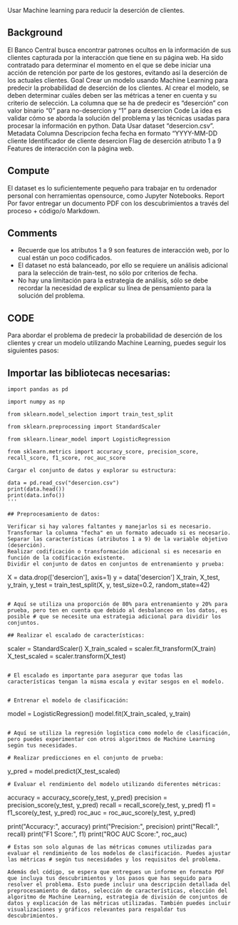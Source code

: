 Usar Machine learning para reducir la deserción de clientes.

## Background
El Banco Central busca encontrar patrones ocultos en la información de sus clientes
capturada por la interacción que tiene en su página web.
Ha sido contratado para determinar el momento en el que se debe iniciar una acción de
retención por parte de los gestores, evitando así la deserción de los actuales clientes.
Goal
Crear un modelo usando Machine Learning para predecir la probabilidad de deserción de
los clientes. Al crear el modelo, se deben determinar cuáles deben ser las métricas a tener
en cuenta y su criterio de selección. La columna que se ha de predecir es “deserción” con
valor binario “0” para no-desercion y “1” para desercion
Code
La idea es validar cómo se aborda la solución del problema y las técnicas usadas para
procesar la información en python.
Data
Usar dataset “desercion.csv”.
Metadata
Columna Descripcion
fecha fecha en formato “YYYY-MM-DD
cliente Identificador de cliente
desercion Flag de deserción
atributo 1 a 9 Features de interacción con la página web.

## Compute
El dataset es lo suficientemente pequeño para trabajar en tu ordenador personal con
herramientas opensource, como Jupyter Notebooks.
Report
Por favor entregar un documento PDF con los descubrimientos a través del proceso +
código/o Markdown.

## Comments
- Recuerde que los atributos 1 a 9 son features de interacción web, por lo cual están
un poco codificados.
- El dataset no está balanceado, por ello se requiere un análisis adicional para la
selección de train-test, no sólo por criterios de fecha.
- No hay una limitación para la estrategia de análisis, sólo se debe recordar la
necesidad de explicar su línea de pensamiento para la solución del problema.

## CODE
Para abordar el problema de predecir la probabilidad de deserción de los clientes y crear un modelo utilizando Machine Learning, puedes seguir los siguientes pasos:

## Importar las bibliotecas necesarias:


```
import pandas as pd

import numpy as np

from sklearn.model_selection import train_test_split

from sklearn.preprocessing import StandardScaler

from sklearn.linear_model import LogisticRegression

from sklearn.metrics import accuracy_score, precision_score, recall_score, f1_score, roc_auc_score

Cargar el conjunto de datos y explorar su estructura:

data = pd.read_csv("desercion.csv")
print(data.head())
print(data.info())
'''

## Preprocesamiento de datos:

Verificar si hay valores faltantes y manejarlos si es necesario.
Transformar la columna "fecha" en un formato adecuado si es necesario.
Separar las características (atributos 1 a 9) de la variable objetivo (deserción).
Realizar codificación o transformación adicional si es necesario en función de la codificación existente.
Dividir el conjunto de datos en conjuntos de entrenamiento y prueba:

```
X = data.drop(['desercion'], axis=1)
y = data['desercion']
X_train, X_test, y_train, y_test = train_test_split(X, y, test_size=0.2, random_state=42)
```

# Aquí se utiliza una proporción de 80% para entrenamiento y 20% para prueba, pero ten en cuenta que debido al desbalanceo en los datos, es posible # que se necesite una estrategia adicional para dividir los conjuntos.

## Realizar el escalado de características:

```
scaler = StandardScaler()
X_train_scaled = scaler.fit_transform(X_train)
X_test_scaled = scaler.transform(X_test)
```

# El escalado es importante para asegurar que todas las características tengan la misma escala y evitar sesgos en el modelo.


# Entrenar el modelo de clasificación:

```
model = LogisticRegression()
model.fit(X_train_scaled, y_train)
```

# Aquí se utiliza la regresión logística como modelo de clasificación, pero puedes experimentar con otros algoritmos de Machine Learning según tus necesidades.

# Realizar predicciones en el conjunto de prueba:

```
y_pred = model.predict(X_test_scaled)
```
# Evaluar el rendimiento del modelo utilizando diferentes métricas:

```
accuracy = accuracy_score(y_test, y_pred)
precision = precision_score(y_test, y_pred)
recall = recall_score(y_test, y_pred)
f1 = f1_score(y_test, y_pred)
roc_auc = roc_auc_score(y_test, y_pred)

print("Accuracy:", accuracy)
print("Precision:", precision)
print("Recall:", recall)
print("F1 Score:", f1)
print("ROC AUC Score:", roc_auc)
```
# Estas son solo algunas de las métricas comunes utilizadas para evaluar el rendimiento de los modelos de clasificación. Puedes ajustar las métricas # según tus necesidades y los requisitos del problema.

Además del código, se espera que entregues un informe en formato PDF que incluya tus descubrimientos y los pasos que has seguido para resolver el problema. Esto puede incluir una descripción detallada del preprocesamiento de datos, selección de características, elección del algoritmo de Machine Learning, estrategia de división de conjuntos de datos y explicación de las métricas utilizadas. También puedes incluir visualizaciones y gráficos relevantes para respaldar tus descubrimientos.

